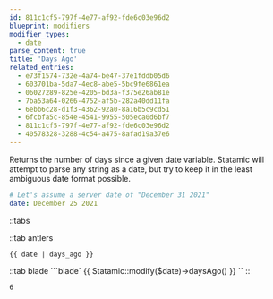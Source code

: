 ```yaml
---
id: 811c1cf5-797f-4e77-af92-fde6c03e96d2
blueprint: modifiers
modifier_types:
  - date
parse_content: true
title: 'Days Ago'
related_entries:
  - e73f1574-732e-4a74-be47-37e1fddb05d6
  - 603701ba-5da7-4ec8-abe5-5bc9fe6861ea
  - 06027289-825e-4205-bd3a-f375e26ab81e
  - 7ba53a64-0266-4752-af5b-282a40dd11fa
  - 6ebb6c28-d1f3-4362-92a0-8a16b5c9cd51
  - 6fcbfa5c-854e-4541-9955-505eca0d6bf7
  - 811c1cf5-797f-4e77-af92-fde6c03e96d2
  - 40578328-3288-4c54-a475-8afad19a37e6
---
```

Returns the number of days since a given date variable. Statamic will attempt to parse any string as a date, but try to keep it in the least ambiguous date format possible.


```yaml
# Let's assume a server date of "December 31 2021"
date: December 25 2021
```

::tabs

::tab antlers
```antlers
{{ date | days_ago }}
```
::tab blade
```blade`
{{ Statamic::modify($date)->daysAgo() }}
``
::

```output
6
```